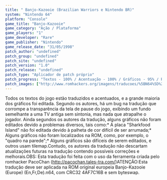 ```yaml
---
title: " Banjo-Kazooie (Brazilian Warriors e Nintendo BR)"
system: "Nintendo 64"
platform: "Console"
game_title: "Banjo-Kazooie"
game_category: "Ação / Plataforma"
game_players: "1"
game_developer: "Rare"
game_publisher: "Nintendo"
game_release_date: "31/05/1998"
patch_author: "undefined"
patch_group: "undefined"
patch_site: "undefined"
patch_version: "1.0"
patch_release: "undefined"
patch_type: "Aplicador de patch próprio"
patch_progress: "Textos - 100% / Acentuação - 100% / Gráficos - 95% / Revisão - 100%"
patch_images: ["http://www.romhackers.org/imagens/traducoes/%5BN64%5D%20Banjo-Kazooie%20-%20Brazilian%20Warriors%20e%20Nintendo%20BR%20-%201.jpg","http://www.romhackers.org/imagens/traducoes/%5BN64%5D%20Banjo-Kazooie%20-%20Brazilian%20Warriors%20e%20Nintendo%20BR%20-%202.jpg","http://www.romhackers.org/imagens/traducoes/%5BN64%5D%20Banjo-Kazooie%20-%20Brazilian%20Warriors%20e%20Nintendo%20BR%20-%203.jpg"]
---
```

Todos os textos do jogo estão traduzidos e acentuados, e a grande maioria dos gráficos foi editada. Segundo os autores, há um bug na tradução que corrompe a transparência da tela de pause do jogo, exibindo um fundo semelhante a uma TV antiga sem sintonia, mas nada que atrapalhe o jogador. Ainda segundos os autores da tradução, alguns gráficos não foram editados devido a problemas diversos, tais como:* A placa "Sharkfood Island" não foi editada devido à palheta de cor difícil de ser arrumada;* Alguns gráficos não foram localizados na ROM, como, por exemplo, o "quadro na parede";* Alguns gráficos são difíceis de serem editados, e outros usam tilemap.Contudo, os autores da tradução não descartam atualizações futuras na tradução contendo possíveis correções e melhorais.OBS: Esta tradução foi feita com o uso da ferramenta criada pelo romhacker PacoChan (http://pacochan.tales-tra.com/)ATENÇÃO:Esta tradução deve ser aplicada na ROM original europeia Banjo-Kazooie (Europe) (En,Fr,De).n64, com CRC32 4AF7C16B e sem byteswap.